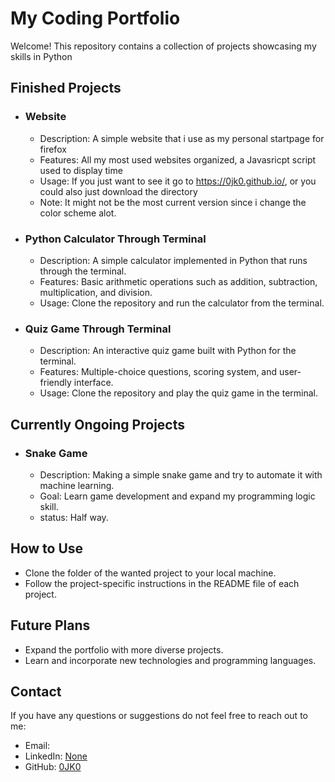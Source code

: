 # My Coding Portfolio

Welcome! This repository contains a collection of projects showcasing my skills in Python

## Finished Projects

- ### Website
  - Description: A simple website that i use as my personal startpage for firefox
  - Features: All my most used websites organized, a Javasricpt script used to display time
  - Usage: If you just want to see it go to https://0jk0.github.io/, or you could also just download the directory
  - Note: It might not be the most current version since i change the color scheme alot.
 
- ### Python Calculator Through Terminal
  - Description: A simple calculator implemented in Python that runs through the terminal.
  - Features: Basic arithmetic operations such as addition, subtraction, multiplication, and division.
  - Usage: Clone the repository and run the calculator from the terminal.

- ### Quiz Game Through Terminal
  - Description: An interactive quiz game built with Python for the terminal.
  - Features: Multiple-choice questions, scoring system, and user-friendly interface.
  - Usage: Clone the repository and play the quiz game in the terminal.

## Currently Ongoing Projects

- ### Snake Game
  - Description: Making a simple snake game and try to automate it with machine learning.
  - Goal: Learn game development and expand my programming logic skill.
  - status: Half way.

## How to Use
- Clone the folder of the wanted project to your local machine.
- Follow the project-specific instructions in the README file of each project.

## Future Plans
- Expand the portfolio with more diverse projects.
- Learn and incorporate new technologies and programming languages.

## Contact
If you have any questions or suggestions do not feel free to reach out to me:
- Email: 
- LinkedIn: [None](https://www.linkedin.com/in/yourusername/)
- GitHub: [0JK0](https://github.com/0JK0)


